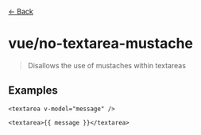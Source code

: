 [&#x2190; Back](./)
# vue/no-textarea-mustache

> Disallows the use of mustaches within textareas

 

## Examples

<code-highlight>
 
<div slot="correct">

```vue
<textarea v-model="message" />

```

</div>

 
<div slot="incorrect">

```vue
<textarea>{{ message }}</textarea>

```

</div>

 
</code-highlight>

